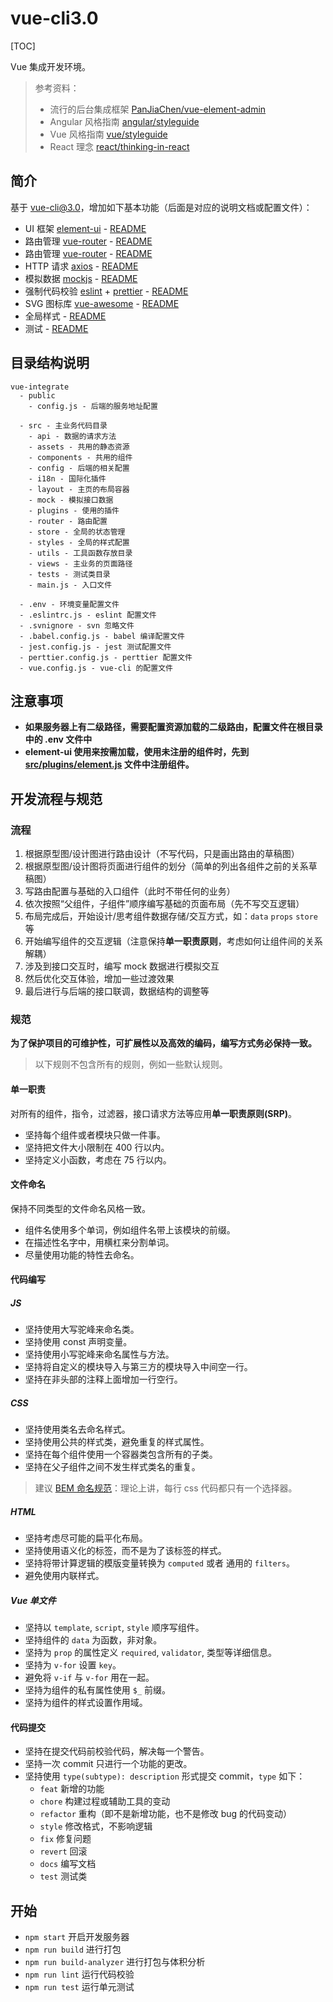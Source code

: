 # vue-cli3.0

[TOC]

Vue 集成开发环境。

> 参考资料：
>
> - 流行的后台集成框架 [PanJiaChen/vue-element-admin](https://github.com/PanJiaChen/vue-element-admin)
> - Angular 风格指南 [angular/styleguide](https://angular.cn/guide/styleguide)
> - Vue 风格指南 [vue/styleguide](https://cn.vuejs.org/v2/style-guide)
> - React 理念 [react/thinking-in-react](https://react.docschina.org/docs/thinking-in-react.html)

## 简介

基于 vue-cli@3.0，增加如下基本功能（后面是对应的说明文档或配置文件）：

- UI 框架 [element-ui](https://element.eleme.cn/#/zh-CN) - [README](src/plugins/element.js)
- 路由管理 [vue-router](https://router.vuejs.org/zh/installation.html) - [README](src/router/index.js)
- 路由管理 [vue-router](https://router.vuejs.org/zh/installation.html) - [README](src/router/index.js)
- HTTP 请求 [axios](https://github.com/axios/axios) - [README](src/utils/request.js)
- 模拟数据 [mockjs](https://github.com/nuysoft/Mock/wiki/Getting-Started) - [README](src/mock/README.md)
- 强制代码校验 [eslint](https://github.com/vuejs/vue-cli/tree/dev/packages/%40vue/cli-plugin-eslint) + [prettier](https://prettier.io/) - [README](.eslintrc.js)
- SVG 图标库 [vue-awesome](https://github.com/Justineo/vue-awesomes) - [README](src/plugins/svg-icon.js)
- 全局样式 - [README](src/styles/README.md)
- 测试 - [README](tests/README.md)

## 目录结构说明

```
vue-integrate
  - public
    - config.js - 后端的服务地址配置

  - src - 主业务代码目录
    - api - 数据的请求方法
    - assets - 共用的静态资源
    - components - 共用的组件
    - config - 后端的相关配置
    - i18n - 国际化插件
    - layout - 主页的布局容器
    - mock - 模拟接口数据
    - plugins - 使用的插件
    - router - 路由配置
    - store - 全局的状态管理
    - styles - 全局的样式配置
    - utils - 工具函数存放目录
    - views - 主业务的页面路径
    - tests - 测试类目录
    - main.js - 入口文件

  - .env - 环境变量配置文件
  - .eslintrc.js - eslint 配置文件
  - .svnignore - svn 忽略文件
  - .babel.config.js - babel 编译配置文件
  - jest.config.js - jest 测试配置文件
  - perttier.config.js - perttier 配置文件
  - vue.config.js - vue-cli 的配置文件
```

## 注意事项

- **如果服务器上有二级路径，需要配置资源加载的二级路由，配置文件在根目录中的 .env 文件中**
- **element-ui 使用来按需加载，使用未注册的组件时，先到 [src/plugins/element.js](src/plugins/element.js) 文件中注册组件。**

## 开发流程与规范

### 流程

1. 根据原型图/设计图进行路由设计（不写代码，只是画出路由的草稿图）
2. 根据原型图/设计图将页面进行组件的划分（简单的列出各组件之前的关系草稿图）
3. 写路由配置与基础的入口组件（此时不带任何的业务）
4. 依次按照“父组件，子组件”顺序编写基础的页面布局（先不写交互逻辑）
5. 布局完成后，开始设计/思考组件数据存储/交互方式，如：`data` `props` `store` 等
6. 开始编写组件的交互逻辑（注意保持**单一职责原则**，考虑如何让组件间的关系解耦）
7. 涉及到接口交互时，编写 mock 数据进行模拟交互
8. 然后优化交互体验，增加一些过渡效果
9. 最后进行与后端的接口联调，数据结构的调整等

### 规范

**为了保护项目的可维护性，可扩展性以及高效的编码，编写方式务必保持一致。**

> 以下规则不包含所有的规则，例如一些默认规则。

#### 单一职责

对所有的组件，指令，过滤器，接口请求方法等应用**单一职责原则(SRP)**。

- 坚持每个组件或者模块只做一件事。
- 坚持把文件大小限制在 400 行以内。
- 坚持定义小函数，考虑在 75 行以内。

#### 文件命名

保持不同类型的文件命名风格一致。

- 组件名使用多个单词，例如组件名带上该模块的前缀。
- 在描述性名字中，用横杠来分割单词。
- 尽量使用功能的特性去命名。

#### 代码编写

##### JS

- 坚持使用大写驼峰来命名类。
- 坚持使用 const 声明变量。
- 坚持使用小写驼峰来命名属性与方法。
- 坚持将自定义的模块导入与第三方的模块导入中间空一行。
- 坚持在非头部的注释上面增加一行空行。

##### CSS

- 坚持使用类名去命名样式。
- 坚持使用公共的样式类，避免重复的样式属性。
- 坚持在每个组件使用一个容器类包含所有的子类。
- 坚持在父子组件之间不发生样式类名的重复。

> 建议 [BEM 命名规范](https://github.com/Tencent/tmt-workflow/wiki/%E2%92%9B-%5B%E8%A7%84%E8%8C%83%5D--CSS-BEM-%E4%B9%A6%E5%86%99%E8%A7%84%E8%8C%83)：理论上讲，每行 css 代码都只有一个选择器。

##### HTML

- 坚持考虑尽可能的扁平化布局。
- 坚持使用语义化的标签，而不是为了该标签的样式。
- 坚持将带计算逻辑的模版变量转换为 `computed` 或者 通用的 `filters`。
- 避免使用内联样式。

##### Vue 单文件

- 坚持以 `template`, `script`, `style` 顺序写组件。
- 坚持组件的 `data` 为函数，非对象。
- 坚持为 `prop` 的属性定义 `required`, `validator`, 类型等详细信息。
- 坚持为 `v-for` 设置 `key`。
- 避免将 `v-if` 与 `v-for` 用在一起。
- 坚持为组件的私有属性使用 `$_` 前缀。
- 坚持为组件的样式设置作用域。

#### 代码提交

- 坚持在提交代码前校验代码，解决每一个警告。
- 坚持一次 commit 只进行一个功能的更改。
- 坚持使用 `type(subtype): description` 形式提交 commit，`type` 如下：
  - `feat` 新增的功能
  - `chore` 构建过程或辅助工具的变动
  - `refactor` 重构（即不是新增功能，也不是修改 bug 的代码变动）
  - `style` 修改格式，不影响逻辑
  - `fix` 修复问题
  - `revert` 回滚
  - `docs` 编写文档
  - `test` 测试类

## 开始

- `npm start` 开启开发服务器
- `npm run build` 进行打包
- `npm run build-analyzer` 进行打包与体积分析
- `npm run lint` 运行代码校验
- `npm run test` 运行单元测试
